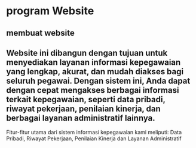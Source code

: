 program Website
==
membuat website
--
Website ini dibangun dengan tujuan untuk menyediakan layanan informasi kepegawaian yang lengkap, akurat, dan mudah diakses bagi seluruh pegawai. Dengan sistem ini, Anda dapat dengan cepat mengakses berbagai informasi terkait kepegawaian, seperti data pribadi, riwayat pekerjaan, penilaian kinerja, dan berbagai layanan administratif lainnya.
--
Fitur-fitur utama dari sistem informasi kepegawaian kami meliputi: Data Pribadi, Riwayat Pekerjaan, Penilaian Kinerja dan Layanan Administratif

